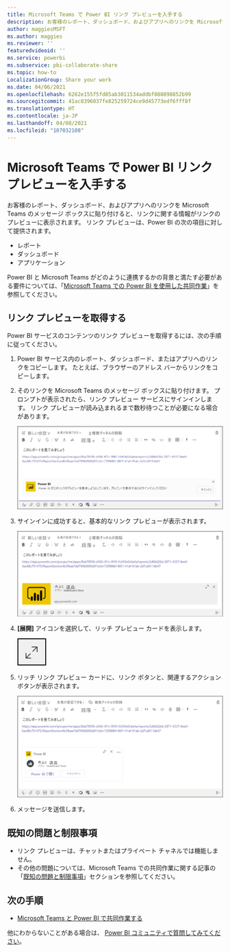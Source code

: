 ```yaml
---
title: Microsoft Teams で Power BI リンク プレビューを入手する
description: お客様のレポート、ダッシュボード、およびアプリへのリンクを Microsoft Teams のメッセージ ボックスに貼り付けると、リンクに関する情報がリンクのプレビューに表示されます。
author: maggiesMSFT
ms.author: maggies
ms.reviewer: ''
featuredvideoid: ''
ms.service: powerbi
ms.subservice: pbi-collaborate-share
ms.topic: how-to
LocalizationGroup: Share your work
ms.date: 04/06/2021
ms.openlocfilehash: 6262e155f5fd85ab3011534addbf080898852b99
ms.sourcegitcommit: 41ac8396037fe825259724ce9d45773edf6fff8f
ms.translationtype: HT
ms.contentlocale: ja-JP
ms.lasthandoff: 04/08/2021
ms.locfileid: "107032108"
---
```

# <a name="get-a-power-bi-link-preview-in-microsoft-teams"></a>Microsoft Teams で Power BI リンク プレビューを入手する

お客様のレポート、ダッシュボード、およびアプリへのリンクを Microsoft Teams のメッセージ ボックスに貼り付けると、リンクに関する情報がリンクのプレビューに表示されます。 リンク プレビューは、Power BI の次の項目に対して提供されます。

- レポート
- ダッシュボード
- アプリケーション

Power BI と Microsoft Teams がどのように連携するかの背景と満たす必要がある要件については、「[Microsoft Teams での Power BI を使用した共同作業](service-collaborate-microsoft-teams.md)」を参照してください。

## <a name="get-a-link-preview"></a>リンク プレビューを取得する

Power BI サービスのコンテンツのリンク プレビューを取得するには、次の手順に従ってください。

1. Power BI サービス内のレポート、ダッシュボード、またはアプリへのリンクをコピーします。 たとえば、ブラウザーのアドレス バーからリンクをコピーします。

1. そのリンクを Microsoft Teams のメッセージ ボックスに貼り付けます。 プロンプトが表示されたら、リンク プレビュー サービスにサインインします。 リンク プレビューが読み込まれるまで数秒待つことが必要になる場合があります。

    ![Power BI ボットへのサインインのスクリーンショット。](media/service-teams-link-preview/service-teams-link-preview-sign-in-needed.png)

1. サインインに成功すると、基本的なリンク プレビューが表示されます。

    ![基本的なリンク プレビューのスクリーンショット。](media/service-teams-link-preview/service-teams-link-preview-basic.png)

1. **[展開]** アイコンを選択して、リッチ プレビュー カードを表示します。

    ![[展開] アイコンのスクリーンショット。](media/service-teams-link-preview/service-teams-link-preview-expand-icon.png)

1. リッチ リンク プレビュー カードに、リンク ボタンと、関連するアクション ボタンが表示されます。

    ![リッチ リンク プレビュー カードのスクリーンショット。](media/service-teams-link-preview/service-teams-link-preview-nice-card.png)

1. メッセージを送信します。

## <a name="known-issues-and-limitations"></a>既知の問題と制限事項

- リンク プレビューは、チャットまたはプライベート チャネルでは機能しません。
- その他の問題については、Microsoft Teams での共同作業に関する記事の「[既知の問題と制限事項](service-collaborate-microsoft-teams.md#known-issues-and-limitations)」セクションを参照してください。

## <a name="next-steps"></a>次の手順

- [Microsoft Teams と Power BI で共同作業する](service-collaborate-microsoft-teams.md)

他にわからないことがある場合は、 [Power BI コミュニティで質問してみてください](https://community.powerbi.com/)。
